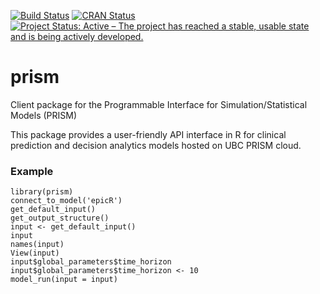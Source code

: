 [![Build Status](https://travis-ci.org/resplab/prism.svg?branch=master)](https://travis-ci.org/resplab/prism)
[![CRAN Status](https://www.r-pkg.org/badges/version/prism)](https://cran.r-project.org/web/packages/prism/index.html)
[![Project Status: Active – The project has reached a stable, usable state and is being actively developed.](https://www.repostatus.org/badges/latest/active.svg)](https://www.repostatus.org/#active)

# prism
Client package for the Programmable Interface for Simulation/Statistical Models (PRISM)

This package provides a user-friendly API interface in R for clinical prediction and decision analytics models hosted on UBC PRISM cloud.

### Example
```
library(prism)
connect_to_model('epicR')
get_default_input()
get_output_structure()
input <- get_default_input()
input
names(input)
View(input)
input$global_parameters$time_horizon
input$global_parameters$time_horizon <- 10
model_run(input = input)
```
